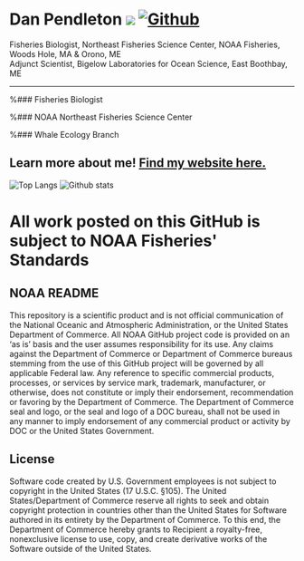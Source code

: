 # Dan Pendleton ![](https://visitor-badge.laobi.icu/badge?page_id=nmfs-openscapes.nmfs-openscapes) [![Github](https://img.shields.io/github/followers/nmfs-openscapes?label=Follow&style=social)](https://github.com/nmfs-openscapes)

Fisheries Biologist, Northeast Fisheries Science Center, NOAA Fisheries, Woods Hole, MA & Orono, ME<br>
Adjunct Scientist, Bigelow Laboratories for Ocean Science, East Boothbay, ME

***
%### Fisheries Biologist

%### NOAA Northeast Fisheries Science Center

%### Whale Ecology Branch

## Learn more about me! [Find my website here.](https://nmfs-openscapes.github.io/template_website_cv/)

![Top Langs](https://github-readme-stats.vercel.app/api/top-langs/?username=nmfs-openscapes)
![Github stats](https://github-readme-stats.vercel.app/api?username=nmfs-openscapes&show_icons=true)

<!--

More notes on how to do this, here: https://dev.to/charalambosioannou/create-a-dynamic-github-profile-readme-il5

**nmfs-openscapes/nmfs-openscapes** is a ✨ _special_ ✨ repository because its `README.md` (this file) appears on your GitHub profile.

Here are some ideas to get you started:

- 🔭 I’m currently working on ...
- 🌱 I’m currently learning ...
- 👯 I’m looking to collaborate on ...
- 🤔 I’m looking for help with ...
- 💬 Ask me about ...
- 📫 How to reach me: ...
- 😄 Pronouns: ...
- ⚡ Fun fact: ...
-->

# All work posted on this GitHub is subject to NOAA Fisheries' Standards

## NOAA README

This repository is a scientific product and is not official communication of the National Oceanic and Atmospheric Administration, or the United States Department of Commerce. All NOAA GitHub project code is provided on an ‘as is’ basis and the user assumes responsibility for its use. Any claims against the Department of Commerce or Department of Commerce bureaus stemming from the use of this GitHub project will be governed by all applicable Federal law. Any reference to specific commercial products, processes, or services by service mark, trademark, manufacturer, or otherwise, does not constitute or imply their endorsement, recommendation or favoring by the Department of Commerce. The Department of Commerce seal and logo, or the seal and logo of a DOC bureau, shall not be used in any manner to imply endorsement of any commercial product or activity by DOC or the United States Government.

## License

Software code created by U.S. Government employees is not subject to copyright in the United States (17 U.S.C. §105). The United States/Department of Commerce reserve all rights to seek and obtain copyright protection in countries other than the United States for Software authored in its entirety by the Department of Commerce. To this end, the Department of Commerce hereby grants to Recipient a royalty-free, nonexclusive license to use, copy, and create derivative works of the Software outside of the United States.
